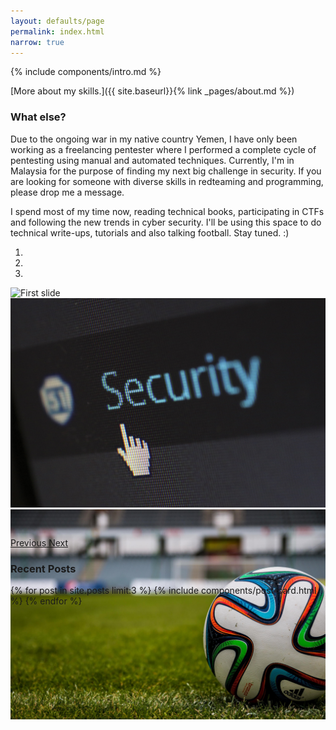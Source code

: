 ```yaml
---
layout: defaults/page
permalink: index.html
narrow: true
---
```


{% include components/intro.md %}

[More about my skills.]({{ site.baseurl}}{% link _pages/about.md %})

### What else?

Due to the ongoing war in my native country Yemen, I have only been working as a freelancing pentester where I performed a complete cycle of pentesting using manual and automated techniques. Currently, I'm in Malaysia for the purpose of finding my next big challenge in security. If you are looking for someone with diverse skills in redteaming and programming, please drop me a message.

I spend most of my time now, reading technical books, participating in CTFs and following the new trends in cyber security.
I'll be using this space to do technical write-ups, tutorials and also talking football. Stay tuned. :)

<p>
<div id="carouselExampleIndicators" class="carousel slide" data-ride="carousel">
  <ol class="carousel-indicators">
    <li data-target="#carouselExampleIndicators" data-slide-to="0" class="active"></li>
    <li data-target="#carouselExampleIndicators" data-slide-to="1"></li>
    <li data-target="#carouselExampleIndicators" data-slide-to="2"></li>
  </ol>
  <div class="carousel-inner" role="listbox" style=" width:100%; max-height: 400px !important;">
    <div class="carousel-item active">
      <img class="d-block img-fluid" src="theme/img/ny.jpg" alt="First slide">
    </div>
    <div class="carousel-item">
      <img class="d-block img-fluid" src="theme/img/sec.jpg" alt="Second slide">
    </div>
    <div class="carousel-item">
      <img class="d-block img-fluid" src="theme/img/ball.jpg" alt="Third slide">
    </div>
  </div>
  <a class="carousel-control-prev" href="#carouselExampleIndicators" role="button" data-slide="prev">
    <span class="carousel-control-prev-icon" aria-hidden="true"></span>
    <span class="sr-only">Previous</span>
  </a>
  <a class="carousel-control-next" href="#carouselExampleIndicators" role="button" data-slide="next">
    <span class="carousel-control-next-icon" aria-hidden="true"></span>
    <span class="sr-only">Next</span>
  </a>
</div>
</p>

### Recent Posts

{% for post in site.posts limit:3 %}
{% include components/post-card.html %}
{% endfor %}


